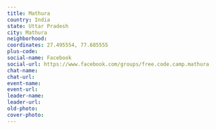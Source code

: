 ```yaml
---
title: Mathura
country: India
state: Uttar Pradesh
city: Mathura
neighborhood: 
coordinates: 27.495554, 77.685555
plus-code:
social-name: Facebook
social-url: https://www.facebook.com/groups/free.code.camp.mathura
chat-name:
chat-url:
event-name:
event-url:
leader-name:
leader-url:
old-photo: 
cover-photo:
---
```

